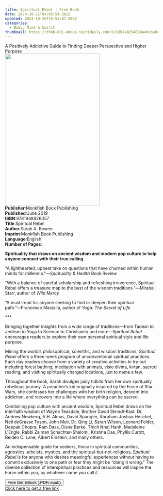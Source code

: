 ```yaml
---
title: Spiritual Rebel | Free Book
date: 2024-10-21T04:00:54.381Z
updated: 2024-10-26T19:51:07.596Z
categories:
  - Body, Mind & Spirit
thumbnail: https://thmb-001-ebook.techidaily.com/5c33b428254668a4bc6a9c5e9b4df1c5bb745d0305e55316d086e06acea3c692.jpg
---
```

<main id="book-container">
  <div class="flex flex-col">
    <div class="book-brief flex-1 py-6 px-4 sm:p-6 md:py-10 md:px-8">
      <!-- brief-->
      <div class="book-brief-main">
        A Positively Addictive Guide to Finding Deeper Perspective and Higher
        Purpose
      </div>
    </div>
    <div
      class="book-meta-info flex-1 grid gap-4 col-start-1 col-end-3 row-start-1 sm:mb-6 sm:grid-cols-4 lg:gap-6 lg:col-start-2 lg:row-end-6 lg:row-span-6 lg:mb-0"
    >
      <div
        class="book-meta-info-left place-content-center mt-4 p-4 text-sm leading-6 col-start-2 col-span-2 dark:text-slate-400"
      >
        <img
          class="w-full h-500 object-cover rounded-lg sm:h-255 sm:col-span-2 lg:col-span-full"
          src="https://img-001-ebook.techidaily.com/9a8ab81904095365d0346014a568a2e907bc86bd159239b15d04f144755634ea.jpg"
          alt=""
          width="312"
          height="500"
        />
      </div>
      <div
        class="book-meta-info-right mt-2 col-start-1 row-start-2 col-span-3 self-center"
      >
        <!-- meta data  -->
        <div class="flex flex-col px-4 md:px-8">
          <div class="flex-1">
            <strong>Publisher</strong>:<span class="px-2"
              >Monkfish Book Publishing</span
            >
          </div>
          <div class="flex-1">
            <strong>Published</strong>:<span class="px-2">June 2019</span>
          </div>
          <div class="flex-1">
            <strong>ISBN</strong>:<span class="px-2">9781948626057</span>
          </div>
          <div class="flex-1">
            <strong>Title</strong>:<span class="px-2">Spiritual Rebel</span>
          </div>
          <div class="flex-1">
            <strong>Author</strong>:<span class="px-2">Sarah A. Bowen</span>
          </div>
          <div class="flex-1">
            <strong>Imprint</strong>:<span class="px-2"
              >Monkfish Book Publishing</span
            >
          </div>
          <div class="flex-1">
            <strong>Language</strong>:<span class="px-2">English</span>
          </div>
          <div class="flex-1">
            <strong>Number of Pages</strong>:<span class="px-2"></span>
          </div>
        </div>
      </div>
    </div>
    <div class="book-description flex-1 py-6 px-4 sm:p-6 md:py-10 md:px-8">
      <div class="book-description-main">
        <div accordion-content="" id="description">
          <p>
            <b
              >Spirituality that draws on ancient wisdom and modern pop culture
              to help anyone connect with their true calling</b
            >
          </p>
          <p>
            "A lighthearted, upbeat take on questions that have churned within
            human minds for millennia."―<i>Spirituality &amp; Health</i> Book
            Review
          </p>
          <p>
            “With a balance of careful scholarship and refreshing irreverence,
            Spiritual Rebel offers a treasure map to the best of the wisdom
            traditions.”―Mirabai Starr, author of <i>Wild Mercy</i>
          </p>
          <p>
            “A must-read for anyone seeking to find or deepen their spiritual
            path.”―Francesco Mastalia, author of <i>Yoga: The Secret of Life</i>
          </p>
          <p>***</p>
          <p>
            Bringing together insights from a wide range of traditions―from
            Taoism to Jediism to Yoga to Science to Christianity and more―<i
              >Spiritual Rebel</i
            >
            encourages readers to explore their own personal spiritual style and
            life purpose.
          </p>
          <p>
            Mining the world’s philosophical, scientific, and wisdom traditions,
            <i>Spiritual Rebel</i> offers a three-week program of unconventional
            spiritual practices. Each day readers choose from a variety of
            creative activities to try out including forest bathing, meditation
            with animals, visio divina, kirtan, sacred reading, and visiting
            spiritually charged locations, just to name a few.
          </p>
          <p>
            Throughout the book, Sarah divulges juicy tidbits from her own
            spiritually rebellious journey. A preacher’s kid originally inspired
            by the Force of Star Wars, she confesses her challenges with her
            birth religion, descent into addiction, and recovery into a life
            where everything can be sacred.
          </p>
          <p>
            Combining pop culture with ancient wisdom, Spiritual Rebel draws on
            the interfaith wisdom of Wayne Teasdale, Brother David Steindl-Rast,
            Dr. Andrew Newberg, A.H. Almas, David Spangler, Abraham Joshua
            Heschel, Neil deGrasse Tyson, John Muir, Dr. Qing Li, Sarah Wilson,
            Leonard Felder, Deepak Chopra, Ram Dass, Diane Berke, Thich Nhat
            Hanh, Madeleine L'Engle, Rabbi Zalman Schachter-Shalomi, Krishna
            Das, Phyllis Curott, Belden C. Lane, Albert Einstein, and many
            others.
          </p>
          <p>
            An indispensable guide for seekers, those in spiritual communities,
            agnostics, atheists, mystics, and the spiritual-but-not-religious,
            <i>Spiritual Rebel</i> is for anyone who desires meaningful
            experiences without having to commit exclusively to one path or fear
            they might be “doing it wrong.” The diverse collection of
            interspiritual practices and resources will inspire the Force within
            you, by whatever name you call it.
          </p>
        </div>
        <div class="accordion-fader"></div>
      </div>
    </div>
    <div class="book-excerpts flex-1 py-6 px-4 sm:p-6 md:py-10 md:px-8"></div>
    <div
      class="book-about-author flex-1 py-6 px-4 sm:p-6 md:py-10 md:px-8"
    ></div>
    <div class="book-free-get flex-1 py-6 px-4 sm:p-6 md:py-10 md:px-8">
      <button
        id="btn-free-get"
        class="bg-blue-500 hover:bg-blue-700 text-white font-bold py-2 px-4 rounded"
      >
        Free Get EBook (.PDF/.epub)
      </button>
      <div id="countdown-display" class="px-2 text-lg mt-2"></div>
      <a
        id="free-link"
        class="hidden bg-blue-500 hover:bg-blue-700 text-white font-bold py-2 px-4 rounded"
        href="https://www.ebooks.com/en-us/book/209688503/spiritual-rebel/sarah-a-bowen/"
        target="_blank"
        >Click here to get a free link</a
      >
    </div>
    <script>
      let countdownTime = 0;
      let countdownInterval = null;
      document
        .getElementById('btn-free-get')
        .addEventListener('click', startCountdown);
      function startCountdown() {
        countdownTime = new Date().getTime() + 60000 * 3;
        countdownInterval = setInterval(updateCountdown, 1000);
        document.getElementById('btn-free-get').disabled = true;
        document
          .getElementById('btn-free-get')
          .classList.add('bg-gray-500', 'cursor-not-allowed');
      }
      function updateCountdown() {
        let currentTime = new Date().getTime();
        let timeLeft = countdownTime - currentTime;
        let secondsLeft = Math.floor(timeLeft / 1000);
        document.getElementById('countdown-display').innerHTML =
          `Remaining time: ${secondsLeft} seconds.`;
        if (secondsLeft <= 0) {
          clearInterval(countdownInterval);
          document.getElementById('btn-free-get').classList.add('hidden');
          document.getElementById('free-link').classList.remove('hidden');
          document.getElementById('countdown-display').innerHTML = '';
        }
      }
    </script>
  </div>
</main>

<ins class="adsbygoogle"
      style="display:block"
      data-ad-client="ca-pub-7571918770474297"
      data-ad-slot="8358498916"
      data-ad-format="auto"
      data-full-width-responsive="true"></ins>
    
